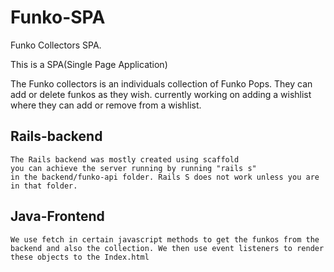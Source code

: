 # Funko-SPA

Funko Collectors SPA. 

This is a SPA(Single Page Application)

The Funko collectors is an individuals collection of Funko Pops.
They can add or delete funkos as they wish. 
    currently working on adding a wishlist where they can add or remove from a wishlist. 
## Rails-backend
    The Rails backend was mostly created using scaffold
    you can achieve the server running by running "rails s"
    in the backend/funko-api folder. Rails S does not work unless you are in that folder. 

## Java-Frontend
    We use fetch in certain javascript methods to get the funkos from the 
    backend and also the collection. We then use event listeners to render 
    these objects to the Index.html

